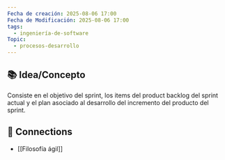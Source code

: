 ```yaml
---
Fecha de creación: 2025-08-06 17:00
Fecha de Modificación: 2025-08-06 17:00
tags:
  - ingeniería-de-software
Topic:
  - procesos-desarrollo
---
```



## 📚 Idea/Concepto 

Consiste en el objetivo del sprint, los items del product backlog del sprint actual y el plan asociado al desarrollo del incremento del producto del sprint.

## 🔗 Connections
- [[Filosofía ágil]]
